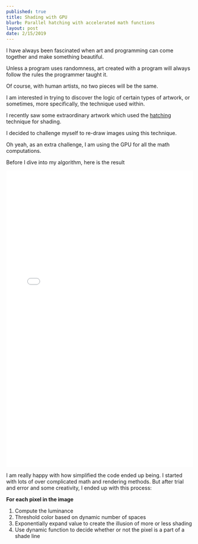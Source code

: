 ```yaml
---
published: true
title: Shading with GPU
blurb: Parallel hatching with accelerated math functions
layout: post
date: 2/15/2019
---
```


I have always been fascinated when art and programming can come together and make something beautiful.

Unless a program uses randomness, art created with a program will always follow the rules the programmer taught it.

Of course, with human artists, no two pieces will be the same.

I am interested in trying to discover the logic of certain types of artwork, or sometimes, more specifically, the technique used within.

I recently saw some extraordinary artwork which used the [hatching](https://www.mybluprint.com/article/this-hatching-exercise-will-make-your-drawings-better) technique for shading.

I decided to challenge myself to re-draw images using this technique.

Oh yeah, as an extra challenge, I am using the GPU for all the math computations.

Before I dive into my algorithm, here is the result

<iframe style="width: 100%; height: 800px;" src="//jsfiddle.net/dijs/6qf28gt7/embedded/js,result/" allowfullscreen="allowfullscreen" allowpaymentrequest frameborder="0"></iframe>

I am really happy with how simplified the code ended up being. I started with lots of over complicated math and rendering methods. But after trial and error and some creativity, I ended up with this process:

**For each pixel in the image**
1. Compute the luminance
2. Threshold color based on dynamic number of spaces
3. Exponentially expand value to create the illusion of more or less shading
4. Use dynamic function to decide whether or not the pixel is a part of a shade line

